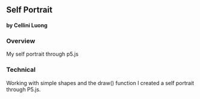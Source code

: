 ## Self Portrait
#### by Cellini Luong



### Overview
My self portrait through p5.js


### Technical
Working with simple shapes and the draw() function I created a self portrait through P5.js.
